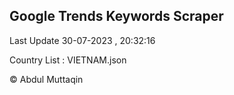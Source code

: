 

## Google Trends Keywords Scraper 
 
Last Update 30-07-2023 , 20:32:16

Country List :
VIETNAM.json



© Abdul Muttaqin 
